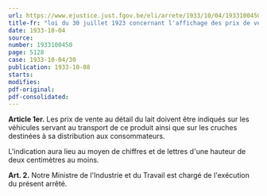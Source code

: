 ```yaml
---
url: https://www.ejustice.just.fgov.be/eli/arrete/1933/10/04/1933100450/justel
title-fr: "loi du 30 juillet 1923 concernant l'affichage des prix de vente au détail des marchandises et denrées de première nécessité servant à l'alimentation, à l'habillement, au chauffage et à l'éclairage."
date: 1933-10-04
source:
number: 1933100450
page: 5128
case: 1933-10-04/30
publication: 1933-10-08
starts:
modifies:
pdf-original:
pdf-consolidated:
---
```


**Article 1er.** Les prix de vente au détail du lait doivent être indiqués sur les véhicules servant au transport de ce produit ainsi que sur les cruches destinées à sa distribution aux consommateurs.

L'indication aura lieu au moyen de chiffres et de lettres d'une hauteur de deux centimètres au moins.

**Art. 2.** Notre Ministre de l'Industrie et du Travail est chargé de l'exécution du présent arrêté.
